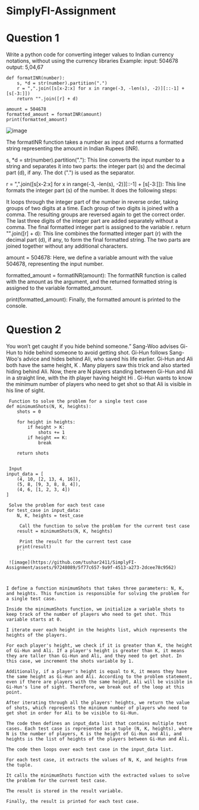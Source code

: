 # SimplyFI-Assignment

# Question 1
Write a python code for converting integer values to Indian currency notations, without
using the currency libraries
Example:
input: 504678
output: 5,04,67

```
def formatINR(number):
    s, *d = str(number).partition(".")
    r = ",".join([s[x-2:x] for x in range(-3, -len(s), -2)][::-1] + [s[-3:]])
    return "".join([r] + d)

amount = 504678
formatted_amount = formatINR(amount)
print(formatted_amount)
```
![image](https://github.com/tushar2411/SimplyFI-Assignment/assets/97248089/44c87b1b-d40b-46f9-a273-65cb08883f3f)



The formatINR function takes a number as input and returns a formatted string representing the amount in Indian Rupees (INR).

s, *d = str(number).partition("."): This line converts the input number to a string and separates it into two parts: the integer part (s) and the decimal part (d), if any. The dot (".") is used as the separator.

r = ",".join([s[x-2:x] for x in range(-3, -len(s), -2)][::-1] + [s[-3:]]): This line formats the integer part (s) of the number. It does the following steps:

It loops through the integer part of the number in reverse order, taking groups of two digits at a time.
Each group of two digits is joined with a comma.
The resulting groups are reversed again to get the correct order.
The last three digits of the integer part are added separately without a comma.
The final formatted integer part is assigned to the variable r.
return "".join([r] + d): This line combines the formatted integer part (r) with the decimal part (d), if any, to form the final formatted string. The two parts are joined together without any additional characters.

amount = 504678: Here, we define a variable amount with the value 504678, representing the input number.

formatted_amount = formatINR(amount): The formatINR function is called with the amount as the argument, and the returned formatted string is assigned to the variable formatted_amount.

print(formatted_amount): Finally, the formatted amount is printed to the console.


# Question 2
You won’t get caught if you hide behind someone.”
Sang-Woo advises Gi-Hun to hide behind someone to avoid getting shot.
Gi-Hun follows Sang-Woo's advice and hides behind Ali, who saved his life earlier. Gi-Hun and Ali
both have the same height, K
. Many players saw this trick and also started hiding behind Ali.
Now, there are N
players standing between Gi-Hun and Ali in a straight line, with the ith player having height Hi
. Gi-Hun wants to know the minimum number of players who need to get shot so that Ali is visible
in his line of sight.

```
 Function to solve the problem for a single test case
def minimumShots(N, K, heights):
    shots = 0

    for height in heights:
        if height > K:
            shots += 1
        if height == K:
            break

    return shots


 Input
input_data = [
    (4, 10, [2, 13, 4, 16]),
    (5, 8, [9, 3, 8, 8, 4]),
    (4, 6, [1, 2, 3, 4])
]

 Solve the problem for each test case
for test_case in input_data:
    N, K, heights = test_case

     Call the function to solve the problem for the current test case
    result = minimumShots(N, K, heights)

     Print the result for the current test case
    print(result)
    ```
    
 ![image](https://github.com/tushar2411/SimplyFI-Assignment/assets/97248089/5f77c657-9a9f-4513-a273-2dcee78c9562)
    
    
    
I define a function minimumShots that takes three parameters: N, K, and heights. This function is responsible for solving the problem for a single test case.

Inside the minimumShots function, we initialize a variable shots to keep track of the number of players who need to get shot. This variable starts at 0.

I iterate over each height in the heights list, which represents the heights of the players.

For each player's height, we check if it is greater than K, the height of Gi-Hun and Ali. If a player's height is greater than K, it means they are taller than Gi-Hun and Ali, and they need to get shot. In this case, we increment the shots variable by 1.

Additionally, if a player's height is equal to K, it means they have the same height as Gi-Hun and Ali. According to the problem statement, even if there are players with the same height, Ali will be visible in Gi-Hun's line of sight. Therefore, we break out of the loop at this point.

After iterating through all the players' heights, we return the value of shots, which represents the minimum number of players who need to get shot in order for Ali to be visible to Gi-Hun.

The code then defines an input_data list that contains multiple test cases. Each test case is represented as a tuple (N, K, heights), where N is the number of players, K is the height of Gi-Hun and Ali, and heights is the list of heights of the players between Gi-Hun and Ali.

The code then loops over each test case in the input_data list.

For each test case, it extracts the values of N, K, and heights from the tuple.

It calls the minimumShots function with the extracted values to solve the problem for the current test case.

The result is stored in the result variable.

Finally, the result is printed for each test case.

